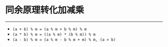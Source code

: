 # 同余原理转化加减乘

---

- `(a + b) % m = (a % m + b % m) % m`
- `(a * b) % m = ((a % m) * (b % m)) % m`
- `(a - b) % m = (a % m - b % m + m) % m, (a > b)`
